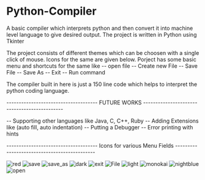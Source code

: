 # Python-Compiler
A basic compiler which interprets python and then convert it into machine level language to give desired output. The project is written in Python using Tkinter

The project consists of different themes which can be choosen with a single click of mouse. Icons for the same are given below. 
Porject has some basic menu and shortcuts for the same like 
-- open file
-- Create new File
-- Save File
-- Save As
-- Exit 
-- Run command

The compiler built in here is just a 150 line code which helps to interpret the python coding language.

------------------------------------- FUTURE WORKS ---------------------------------------------

-- Supporting other languages like Java, C, C++, Ruby
-- Adding Extensions like (auto fill, auto indentation)
-- Putting a Debugger
-- Error printing with hints


------------------------------------- Icons for various Menu Fields ---------------------------------------------


![red](https://user-images.githubusercontent.com/67582528/173220464-c6c4cf94-7a75-47ba-bb3b-2045d5da4f13.png)
![save](https://user-images.githubusercontent.com/67582528/173220466-a21151f6-6912-4a99-9a76-fda773014e75.png)
![save_as](https://user-images.githubusercontent.com/67582528/173220468-786b514e-f64a-4ef6-86e9-ea1e4ec4329d.png)
![dark](https://user-images.githubusercontent.com/67582528/173220454-f2552375-3e2e-4d8a-9b91-f2fdf3312d89.png)
![exit](https://user-images.githubusercontent.com/67582528/173220456-6c2a5f99-b0ab-4cbb-af44-52a276912a43.png)
![File](https://user-images.githubusercontent.com/67582528/173220457-adf6679f-046e-4b6d-b6d1-bdd776b16fb0.png)
![light](https://user-images.githubusercontent.com/67582528/173220459-8870c340-288c-4793-8918-ed7460e1c69c.png)
![monokai](https://user-images.githubusercontent.com/67582528/173220460-32c63687-1e4f-402e-8cde-dfe9d2e57fce.png)
![nightblue](https://user-images.githubusercontent.com/67582528/173220462-0c7106f9-68e0-451d-b40c-880e3343f5e5.png)
![open](https://user-images.githubusercontent.com/67582528/173220463-3275895b-467a-4840-9ade-0baf97900367.png)
